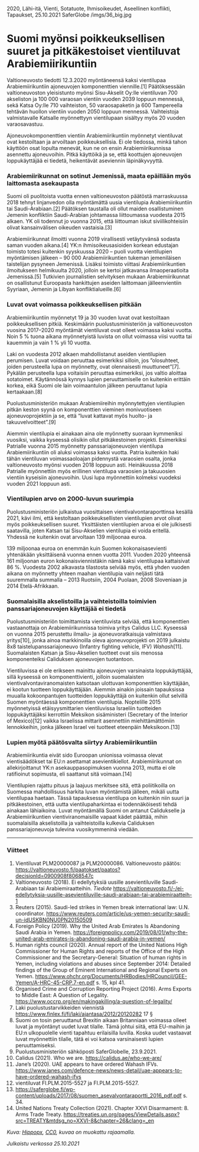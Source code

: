 ﻿2020, Lähi-itä, Vienti, Sotatuote, Ihmisoikeudet, Aseellinen konflikti, Tapaukset, 
25.10.2021
SaferGlobe
/imgs/36_big.jpg

# Suomi myönsi poikkeuksellisen suuret ja pitkäkestoiset vientiluvat Arabiemiirikuntiin

Valtioneuvosto tiedotti 12.3.2020 myöntäneensä kaksi vientilupaa Arabiemiirikuntiin ajoneuvojen komponenttien viennille.[1] Päätöksessään valtioneuvoston yleisistunto myönsi Sisu-Akselit Oy:lle vientiluvan 700 akseliston ja 100 000 varaosan vientiin vuoden 2039 loppuun mennessä, sekä Katsa Oy:lle 710 vaihteiston, 50 varaosapaketin ja 600 Tampereella tehtävän huollon vientiin vuoden 2050 loppuun mennessä. Vaihteistoja valmistavalle Katsalle myönnettyyn vientilupaan sisältyy myös 20 vuoden varaosavastuu. 

Ajoneuvokomponenttien vientiin Arabiemiirikuntiin myönnetyt vientiluvat ovat kestoiltaan ja arvoiltaan poikkeuksellisia. Ei ole tiedossa, minkä tahon käyttöön osat lopulta menevät, kun ne on ensin Arabiemiirikunnissa asennettu ajoneuvoihin. Pitkä käyttöikä ja se, että koottujen ajoneuvojen loppukäyttäjää ei tiedetä, heikentävät aseviennin läpinäkyvyyttä.

### Arabiemiirikunnat on sotinut Jemenissä, maata epäillään myös laittomasta asekaupasta

Suomi oli puolitoista vuotta ennen valtioneuvoston päätöstä marraskuussa 2018 tehnyt linjanvedon olla myöntämättä uusia vientilupia Arabiemiirikuntiin tai Saudi-Arabiaan.[2] Päätöksen taustalla oli ollut maiden osallistuminen Jemenin konfliktiin Saudi-Arabian johtamassa liittoumassa vuodesta 2015 alkaen. YK oli todennut jo vuonna 2015, että liittouman iskut siviilikohteisiin olivat kansainvälisen oikeuden vastaisia.[3]

Arabiemiirikunnat ilmoitti vuonna 2019 virallisesti vetäytyvänsä sodasta saman vuoden aikana.[4] YK:n ihmisoikeusasioiden korkean edustajan toimisto totesi kuitenkin syyskuussa 2020 – puoli vuotta vientilupien myöntämisen jälkeen – 90 000 Arabiemiirikuntien tukeman jemeniläisen taistelijan pysyneen Jemenissä. Lisäksi toimisto viittasi Arabiemiirikuntien ilmoitukseen helmikuulta 2020, jolloin se kertoi jatkavansa ilmaoperaatioita Jemenissä.[5] Tutkivien journalistien selvityksen mukaan Arabiemiirikunnat on osallistunut Euroopasta hankittujen aseiden laittomaan jälleenvientiin Syyriaan, Jemenin ja Libyan konfliktialueille.[6]

### Luvat ovat voimassa poikkeuksellisen pitkään

Arabiemiirikuntiin myönnetyt 19 ja 30 vuoden luvat ovat kestoiltaan poikkeuksellisen pitkiä. Keskimäärin puolustusministeriön ja valtioneuvoston vuosina 2017–2020 myöntämät vientiluvat ovat olleet voimassa kaksi vuotta. Noin 5 % tuona aikana myönnetyistä luvista on ollut voimassa viisi vuotta tai kauemmin ja vain 1 % yli 10 vuotta.

Laki on vuodesta 2012 alkaen mahdollistanut aseiden vientilupien perumisen. Luvat voidaan peruuttaa esimerkiksi silloin, jos ”olosuhteet, joiden perusteella lupa on myönnetty, ovat olennaisesti muuttuneet”[7]. Pykälän perusteella lupa voitaisiin peruuttaa esimerkiksi, jos valtio aloittaa sotatoimet. Käytännössä kynnys lupien peruuttamiselle on kuitenkin erittäin korkea, eikä Suomi ole lain voimaantulon jälkeen peruuttanut lupia kertaakaan.[8] 

Puolustusministeriön mukaan Arabiemiireihin myönnytettyjen vientilupien pitkän keston syynä on komponenttien vieminen monivuotiseen ajoneuvoprojektiin ja se, että “luvat kattavat myös huolto- ja takuuvelvoitteet”.[9]

Aiemmin vientilupia ei ainakaan aina ole myönnetty suoraan kymmeniksi vuosiksi, vaikka kyseessä olisikin ollut pitkäkestoinen projekti. Esimerkiksi Patrialle vuonna 2015 myönnetty panssariajoneuvojen vientilupa Arabiemiirikuntiin oli aluksi voimassa kaksi vuotta. Patria kuitenkin haki tähän vientiluvan voimassaoloajan pidennystä varaosien osalta, jonka valtioneuvosto myönsi vuoden 2018 loppuun asti. Heinäkuussa 2018 Patrialle myönnettiin myös erillinen vientilupa varaosien ja takuuosien vientiin kyseisiin ajoneuvoihin. Uusi lupa myönnettiin kolmeksi vuodeksi vuoden 2021 loppuun asti.

### Vientilupien arvo on 2000-luvun suurimpia

Puolustusministeriön julkaistua vuosittaisen vientivalvontaraporttinsa kesällä 2021, kävi ilmi, että kestoltaan poikkeuksellisten vientilupien arvot olivat myös poikkeuksellisen suuret. Yksittäisten vientilupien arvoa ei ole julkisesti saatavilla, joten Katsan tai Sisu-Akselien vientilupia ei voida eritellä. Yhdessä ne kuitenkin ovat arvoltaan 139 miljoonaa euroa. 

139 miljoonaa euroa on enemmän kuin Suomen kokonaisasevienti yhtenäkään yksittäisenä vuonna ennen vuotta 2011. Vuoden 2020 yhteensä 161 miljoonan euron kokonaisviennistäkin nämä kaksi vientilupaa kattaisivat 86 %. Vuodesta 2002 alkavasta tilastosta selviää myös, että yhden vuoden aikana on myönnetty yhteen maahan vientilupia vain neljästi tätä suuremmalla summalla – 2013 Ruotsiin, 2004 Puolaan, 2008 Sloveniaan ja 2014 Etelä-Afrikkaan.

### Suomalaisilla akselistoilla ja vaihteistoilla toimivien panssariajoneuvojen käyttäjää ei tiedetä

Puolustusministeriön toimittamista vientiluvista selviää, että komponenttien vastaanottaja on Arabiemiirikunnissa toimiva yritys Calidus LLC. Kyseessä on vuonna 2015 perustettu ilmailu- ja ajoneuvoratkaisuja valmistava yritys[10], jonka ainoa markkinoilla oleva ajoneuvoprojekti on 2019 julkaistu 8x8 taistelupanssariajoneuvo (Infantry fighting vehicle, IFV) *Wahash*[11]. Suomalaisten Katsan ja Sisu-Akselien tuotteet ovat siis menossa komponenteiksi Caliduksen ajoneuvojen tuotantoon.

Vientiluvissa ei ole erikseen mainittu ajoneuvojen varsinaista loppukäyttäjää, sillä kyseessä on komponenttivienti, jolloin suomalaisten vientivalvontaviranomaisten katsotaan ulottuvan komponenttien käyttäjään, ei kootun tuotteen loppukäyttäjään. Aiemmin ainakin joissain tapauksissa muualla kokoonpantujen tuotteiden loppukäyttäjä on kuitenkin ollut selvillä Suomen myöntäessä komponenttien vientilupia. Noptelille 2015 myönnetyissä etäisyysmittarien vientiluvissa Israeliin tuotteiden loppukäyttäjäksi kerrottiin Meksikon sisäministeri (Secretary of the Interior of Mexico)[12] vaikka Israelissa mittarit asennettiin miehittämättömiin lennokkeihin, jonka jälkeen Israel vei tuotteet eteenpäin Meksikoon.[13]

### Lupien myötä päätösvalta siirtyy Arabiemiirikuntiin

Arabiemiirikuntia eivät sido Euroopan unionissa voimassa olevat vientisäädökset tai EU:n asettamat asevientikiellot. Arabiemiirikunnat on allekirjoittanut YK:n asekauppasopimuksen vuonna 2013, mutta ei ole ratifioinut sopimusta, eli saattanut sitä voimaan.[14]

Vientilupien rajattu pituus ja laajuus merkitsee sitä, että poliitikoilla on Suomessa mahdollisuus harkita luvan myöntämistä jälleen, mikäli uutta vientilupaa haetaan. Tässä tapauksessa vientilupa on kuitenkin niin suuri ja pitkäkestoinen, että uutta vientilupaharkintaa ei todennäköisesti tehdä ainakaan lähiaikoina. Luvat myöntämällä Suomi on antanut Calidukselle ja Arabiemiirikuntien vientiviranomaisille vapaat kädet päättää, mihin suomalaisilla akselistoilla ja vaihteistoilla kulkevia Caliduksen panssariajoneuvoja tulevina vuosikymmeninä viedään.

***

### Viitteet

1. Vientiluvat PLM20000087 ja PLM20000086. Valtioneuvosto päätös: <https://valtioneuvosto.fi/paatokset/paatos?decisionId=0900908f8068547c> 
2. Valtioneuvosto (2018). Ei edellytyksiä uusille asevientiluville Saudi-Arabiaan tai Arabiemiraatteihin. *Tiedote* <https://valtioneuvosto.fi/-/ei-edellytyksia-uusille-asevientiluville-saudi-arabiaan-tai-arabiemiraatteih-1> 
3. Reuters (2015). Saudi-led strikes in Yemen break international law: U.N. coordinator. <https://www.reuters.com/article/us-yemen-security-saudi-un-idUSKBN0NU0PN20150509> 
4. Foreign Policy (2019). Why the United Arab Emirates Is Abandoning Saudi Arabia in Yemen. <https://foreignpolicy.com/2019/08/01/why-the-united-arab-emirates-is-abandoning-saudi-arabia-in-yemen/> 
5. Human rights council (2020). Annual report of the United Nations High Commissioner for Human Rights and reports of the Office of the High Commissioner and the Secretary-General: Situation of human rights in Yemen, including violations and abuses since September 2014: Detailed findings of the Group of Eminent International and Regional 
Experts on Yemen. <https://www.ohchr.org/Documents/HRBodies/HRCouncil/GEE-Yemen/A-HRC-45-CRP.7-en.pdf> s. 15, kpl 41.
6. Organised Crime and Corruption Reporting Project (2016). Arms Exports to Middle East: A Question of Legality. <https://www.occrp.org/en/makingakilling/a-question-of-legality/> 
7. Laki puolustustarvikkeiden viennistä <https://www.finlex.fi/fi/laki/ajantasa/2012/20120282> 17 §
8. Suomi on tosin peruuttanut Brexitin aikaan Britanniaan voimassa olleet luvat ja myöntänyt uudet luvat tilalle. Tämä johtui siitä, että EU-maihin ja EU:n ulkopuolelle vienti tapahtuu erilaisilla luvilla. Koska uudet vastaavat luvat myönnettiin tilalle, tätä ei voi katsoa varsinaisesti lupien peruuttamiseksi.
9. Puolustusministeriön sähköposti SaferGlobelle, 23.9.2021.
10. Calidus (2021). Who we are. <https://calidus.ae/who-we-are/> 
11. Jane’s (2020). UAE appears to have ordered Wahash IFVs. <https://www.janes.com/defence-news/news-detail/uae-appears-to-have-ordered-wahash-ifvs> 
12. vientiluvat FI.PLM.2015-5527 ja FI.PLM.2015-5527.
13. <https://saferglobe.fi/wp-content/uploads/2017/08/suomen_asevalvontaraportti_2016_pdf.pdf> s. 34.
14. United Nations Treaty Collection (2021). Chapter XXVI Disarmament: 8. Arms Trade Treaty. <https://treaties.un.org/pages/ViewDetails.aspx?src=TREATY&mtdsg_no=XXVI-8&chapter=26&clang=_en> 

*Kuva: [Hippopx](https://www.hippopx.com/en/trace-sand-beach-tire-track-traces-reprint-sea-27619), [CC0](https://creativecommons.org/publicdomain/zero/1.0/deed.en), kuvaa on muokattu rajaamalla.*

*Julkaistu verkossa 25.10.2021*
